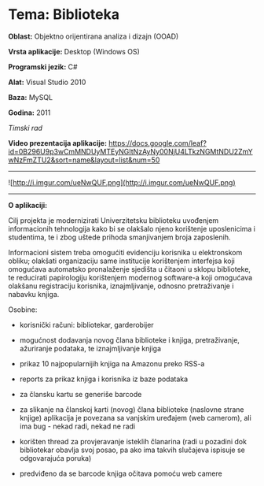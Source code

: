 # **Tema:** Biblioteka

**Oblast:** Objektno orijentirana analiza i dizajn (OOAD)

**Vrsta aplikacije:** Desktop (Windows OS)

**Programski jezik:** C#

**Alat:** Visual Studio 2010

**Baza:** MySQL

**Godina:** 2011

*Timski rad*

**Video prezentacija aplikacije:** https://docs.google.com/leaf?id=0B296U9p3wCmMNDUyMTEyNGItNzAyNy00NjU4LTkzNGMtNDU2ZmYwNzFmZTU2&sort=name&layout=list&num=50

---


![http://i.imgur.com/ueNwQUF.png](http://i.imgur.com/ueNwQUF.png)


---


**O aplikaciji:**



Cilj projekta je modernizirati Univerzitetsku biblioteku uvođenjem informacionih tehnologija kako bi se olakšalo njeno korištenje uposlenicima i studentima, te i zbog uštede prihoda smanjivanjem broja zaposlenih.

Informacioni sistem treba omogućiti evidenciju korisnika u elektronskom obliku; olakšati organizaciju same institucije korištenjem interfejsa koji omogućava automatsko pronalaženje sjedišta u čitaoni u sklopu biblioteke, te reducirati papirologiju korištenjem modernog software-a koji omogućava olakšanu registraciju korisnika, iznajmljivanje, odnosno pretraživanje i nabavku knjiga.

Osobine:

- korisnički računi: bibliotekar, garderobijer

- mogućnost dodavanja novog člana biblioteke i knjiga, pretraživanje, ažuriranje podataka, te iznajmljivanje knjiga

- prikaz 10 najpopularnijih knjiga na Amazonu preko RSS-a

- reports za prikaz knjiga i korisnika iz baze podataka

- za člansku kartu se generiše barcode

- za slikanje na članskoj karti (novog) člana biblioteke (naslovne strane knjige) aplikacija je povezana sa vanjskim uređajem (web camerom), ali ima bug - nekad radi, nekad ne radi

- korišten thread za provjeravanje isteklih članarina (radi u pozadini dok bibliotekar obavlja svoj posao, pa ako ima takvih slučajeva ispisuje se odgovarajuća poruka)

- predviđeno da se barcode knjiga očitava pomoću web camere


